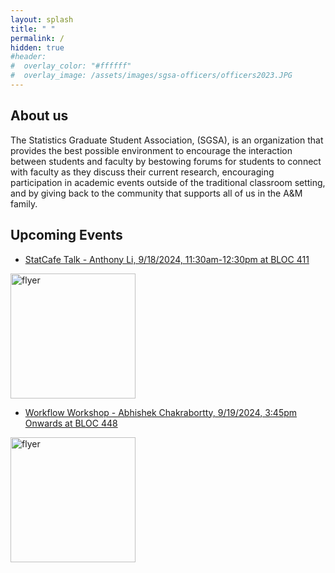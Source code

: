 ```yaml
---
layout: splash
title: " "
permalink: /
hidden: true
#header:
#  overlay_color: "#ffffff"
#  overlay_image: /assets/images/sgsa-officers/officers2023.JPG
---
```


## About us

The Statistics Graduate Student Association, (SGSA), is an organization that provides the best possible environment to encourage the interaction between students and faculty by bestowing forums for students to connect with faculty as they discuss their current research, encouraging participation in academic events outside of the traditional classroom setting, and by giving back to the community that supports all of us in the A&M family.

## Upcoming Events

- [StatCafe Talk - Anthony Li, 9/18/2024, 11:30am-12:30pm at BLOC 411](https://calendar.google.com/calendar/u/0/r/eventedit/copy/MnA4bzFpZGVhbDR2dnNwZmxtNW85Z20xaWkgY19jNmYyNWM1YWJjMjcwODEwNWY0ZWRjZjJmMjMwOWU0ZjAyODMyMDAzYTk2MDQwNzM2NTdhZDlhNjY3YThmZWUzQGc) 

<img src="https://jeroda7105.github.io/tamusgsa.github.io\assets\images\stat_cafe\Li_Sept_18_2024\StatCafe_Talk_Anthony_Li.png?raw=true" alt="flyer" width="200"/> <br>



- [Workflow Workshop - Abhishek Chakrabortty, 9/19/2024, 3:45pm Onwards at BLOC 448](https://calendar.google.com/calendar/u/0/r/eventedit/copy/NWlxMHNpNHRpZXIyMGd0Y2VjMXAwYmI3NGUgY19jNmYyNWM1YWJjMjcwODEwNWY0ZWRjZjJmMjMwOWU0ZjAyODMyMDAzYTk2MDQwNzM2NTdhZDlhNjY3YThmZWUzQGc) 

<img src="https://jeroda7105.github.io/tamusgsa.github.io\assets/images/workflow_workshops\Chakrabortty_Sept_19_2024\Chakrabortty_WW_F24_09_19_Flyer.png?raw=true" alt="flyer" width="200"/> <br>



